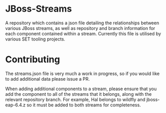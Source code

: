 JBoss-Streams
===========
A repository which contains a json file detailing the relationships between 
various JBoss streams, as well as repository and branch information for each 
component contained within a stream. Currently this file is utilised by various 
SET tooling projects.

# Contributing
The streams.json file is very much a work in progress, so if you would like to
add additional data please issue a PR.

When adding additional components to a stream, please ensure that you add the 
component to all of the streams that it belongs, along with the relevant repository
branch. For example, Hal belongs to wildfly and jboss-eap-6.4.z so it must be added
to both streams for completeness.  
